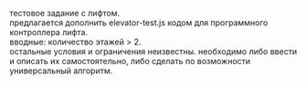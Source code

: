 тестовое задание с лифтом.  
предлагается дополнить elevator-test.js кодом для программного контроллера лифта.  
вводные: количество этажей > 2.  
остальные условия и ограничения неизвестны. необходимо либо ввести и описать их самостоятельно, либо сделать по возможности универсальный алгоритм. 
